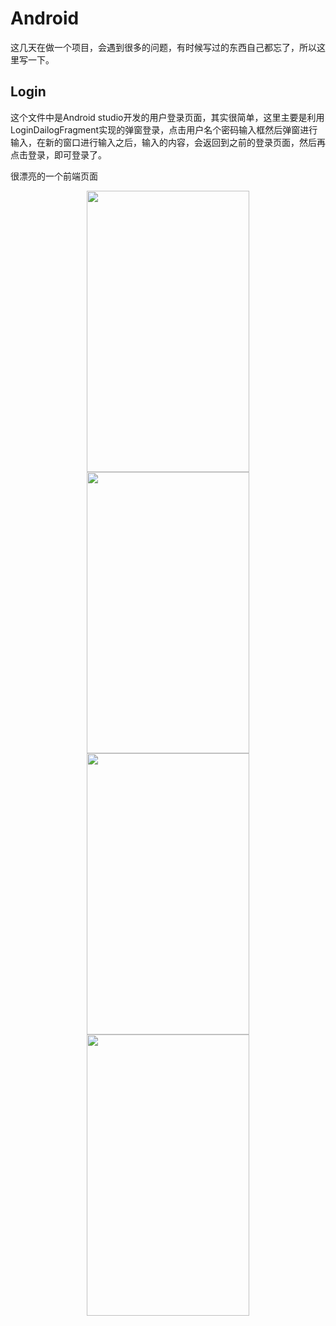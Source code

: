 # Android

这几天在做一个项目，会遇到很多的问题，有时候写过的东西自己都忘了，所以这里写一下。

## Login 
这个文件中是Android studio开发的用户登录页面，其实很简单，这里主要是利用LoginDailogFragment实现的弹窗登录，点击用户名个密码输入框然后弹窗进行输入，在新的窗口进行输入之后，输入的内容，会返回到之前的登录页面，然后再点击登录，即可登录了。

很漂亮的一个前端页面
<div align="center">
<img width="260" height="450" src="https://github.com/wenboi/Android/raw/master/Login/image/1.png"/>
<img width="260" height="450" src="https://github.com/wenboi/Android/raw/master/Login/image/2.png"/>
</div>
<div align="center">
<img width="260" height="450" src="https://github.com/wenboi/Android/raw/master/Login/image/3.png"/>
<img width="260" height="450" src="https://github.com/wenboi/Android/raw/master/Login/image/4.png"/>
</div>
